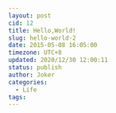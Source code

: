 ```yaml
---
layout: post
cid: 12
title: Hello,World!
slug: hello-world-2
date: 2015-05-08 16:05:00
timezone: UTC+8
updated: 2020/12/30 12:00:11
status: publish
author: Joker
categories: 
  - Life
tags: 
---
```



